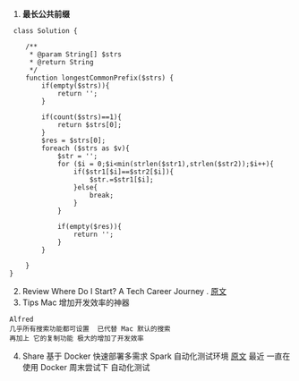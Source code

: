 1. **最长公共前缀**
```
 class Solution {

    /**
     * @param String[] $strs
     * @return String
     */
    function longestCommonPrefix($strs) {
        if(empty($strs)){
            return '';
        }

        if(count($strs)==1){
            return $strs[0];
        }
        $res = $strs[0];
        foreach ($strs as $v){
            $str = '';
            for ($i = 0;$i<min(strlen($str1),strlen($str2));$i++){
                if($str1[$i]==$str2[$i]){
                    $str.=$str1[$i];
                }else{
                    break;
                }
            }

            if(empty($res)){
                return '';
            }
        }
    
    }
}

```
2. Review
    Where Do I Start? A Tech Career Journey
. [原文](https://medium.com/@EllenTwomey/where-do-i-start-a-tech-career-journey-e8b8e7ae2d69)
3. Tips
Mac 增加开发效率的神器
```
Alfred
几乎所有搜索功能都可设置  已代替 Mac 默认的搜索
再加上 它的复制功能 极大的增加了开发效率
```
4. Share
   基于 Docker 快速部署多需求 Spark 自动化测试环境 [原文](https://www.ibm.com/developerworks/cn/linux/l-lo-docker-quickly-deploy-multiple-demands-spark/index.html)
   最近 一直在 使用 Docker 周末尝试下 自动化测试

   